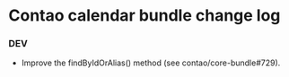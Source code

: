 # Contao calendar bundle change log

### DEV

 * Improve the findByIdOrAlias() method (see contao/core-bundle#729).
